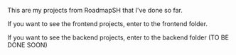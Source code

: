 This are my projects from RoadmapSH that I've done so far. 

If you want to see the frontend projects, enter to the frontend folder.

If you want to see the backend projects, enter to the backend folder (TO BE DONE SOON)

